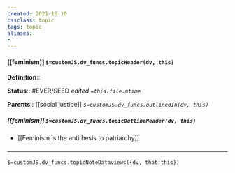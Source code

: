 ```yaml
---
created: 2021-10-10
cssclass: topic
tags: topic
aliases:
- 
---
```


#### [[feminism]] `$=customJS.dv_funcs.topicHeader(dv, this)`

**Definition**:: 

**Status**:: #EVER/SEED 
*edited `=this.file.mtime`*

**Parents**:: [[social justice]]
*`$=customJS.dv_funcs.outlinedIn(dv, this)`*

##### [[feminism]] `$=customJS.dv_funcs.topicOutlineHeader(dv, this)`

- [[Feminism is the antithesis to patriarchy]]

### <hr class="dataviews"/>

`$=customJS.dv_funcs.topicNoteDataviews({dv, that:this})`

